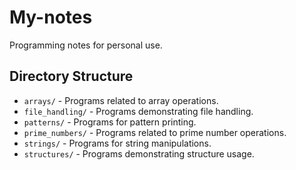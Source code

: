 # My-notes

Programming notes for personal use.

## Directory Structure

- `arrays/` - Programs related to array operations.
- `file_handling/` - Programs demonstrating file handling.
- `patterns/` - Programs for pattern printing.
- `prime_numbers/` - Programs related to prime number operations.
- `strings/` - Programs for string manipulations.
- `structures/` - Programs demonstrating structure usage.
